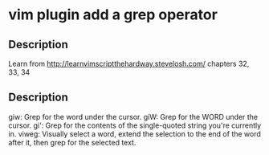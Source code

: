 # vim plugin add a grep operator
## Description
Learn from http://learnvimscriptthehardway.stevelosh.com/ chapters 32, 33, 34

## Description

<leader>giw: Grep for the word under the cursor. 
<leader>giW: Grep for the WORD under the cursor. 
<leader>gi': Grep for the contents of the single-quoted string you're currently in. 
viwe<leader>g: Visually select a word, extend the selection to the end of the word after it, then grep for the selected text. 



